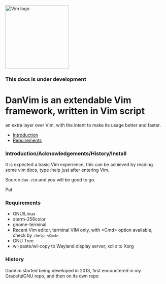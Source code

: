 
<img src="/../main/images/vim-logo.png" alt="Vim logo" height="200" /> 

### This docs is under development

# DanVim is an extendable Vim framework, written in Vim script
an extra layer over Vim, with the intent to make its usage better and faster.



- [Introduction](#introductionacknowledgementshistoryinstall)
- [Requirements](#requirements)

### Introduction/Acknowledgements/History/Install

It is expected a basic Vim experience, this can be achieved by reading some vim docs,
type :help just after entering Vim.

Source `dan.vim` and you will be good to go.

Put 

### Requirements

- GNU/Linux
- xterm-256color
- gnome-terminal
- Recent Vim editor, terminal VIM only, with \<Cmd\> option available, check by `:help <Cmd>`
- GNU Tree
- wl-paste/wl-copy to Wayland display server, xclip to Xorg


### History

DanVim started being developed in 2013, first encountered in my GracefulGNU repo, and then on its own repo


